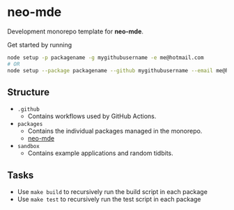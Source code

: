 # neo-mde

Development monorepo template for **neo-mde**.

Get started by running

```bash
node setup -p packagename -g mygithubusername -e me@hotmail.com
# OR
node setup --package packagename --github mygithubusername --email me@hotmail.com
```

## Structure

- `.github`
  - Contains workflows used by GitHub Actions.
- `packages`
  - Contains the individual packages managed in the monorepo.
  - [neo-mde](https://github.com/LankyMoose/neo-mde/blob/main/packages/lib)
- `sandbox`
  - Contains example applications and random tidbits.

## Tasks

- Use `make build` to recursively run the build script in each package
- Use `make test` to recursively run the test script in each package
